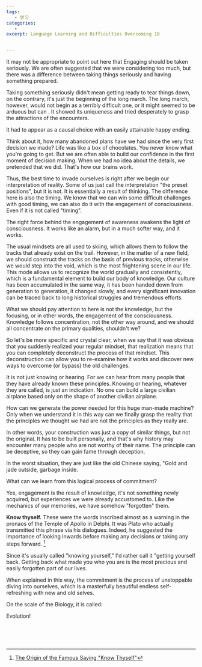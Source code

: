 ```yaml
---
tags:
   - 学习
categories:
   -
excerpt: Language Learning and Difficulties Overcoming 10


---
```




It may not be appropriate to point out here that Engaging should be taken seriously. We are often suggested that we were considering too much, but there was a difference between taking things seriously and having something prepared.



Taking something seriously didn't mean getting ready to tear things down, on the contrary, it's just the beginning of the long march. The long march, however, would not begin as a terribly difficult one, or it might seemed to be arduous but can . It showed its uniqueness and tried desperately to grasp the attractions of the encounters.



It had to appear as a causal choice with an easily attainable happy ending.



Think about it, how many abandoned plans have we had since the very first decision we made? Life was like a box of chocolates. You never know what you're going to get. But we are often able to build our confidence in the first moment of decision making. When we had no idea about the details, we pretended that we did. That's how our brains work.



Thus, the best time to invade ourselves is right after we begin our interpretation of reality. Some of us just call the interpretation "the preset positions", but it is not. It is essentially a result of thinking. The difference here is also the timing. We know that we can win some difficult challenges with good timing, we can also do it with the engagement of consciousness. Even if it is not called "timing".



The right force behind the engagement of awareness awakens the light of consciousness. It works like an alarm, but in a much softer way, and it works.



The usual mindsets are all used to skiing, which allows them to follow the tracks that already exist on the trail. However, in the matter of a new field, we should construct the tracks on the basis of previous tracks, otherwise we would step into the void, which is the most frightening scene in our life. This mode allows us to recognize the world gradually and consistently, which is a fundamental element to build our body of knowledge. Our culture has been accumulated in the same way, it has been handed down from generation to generation, it changed slowly, and every significant innovation can be traced back to long historical struggles and tremendous efforts.



What we should pay attention to here is not the knowledge, but the focusing, or in other words, the engagement of the consciousness. Knowledge follows concentration, not the other way around, and we should all concentrate on the primary qualities, shouldn't we?



So let's be more specific and crystal clear, when we say that it was obvious that you suddenly realized your regular mindset, that realization means that you can completely deconstruct the process of that mindset. This deconstruction can allow you to re-examine how it works and discover new ways to overcome (or bypass) the old challenges.



It is not just knowing or hearing. For we can hear from many people that they have already known these principles. Knowing or hearing, whatever they are called, is just an indication. No one can build a large civilian airplane based only on the shape of another civilian airplane.



How can we generate the power needed for this huge man-made machine? Only when we understand it in this way can we finally grasp the reality that the principles we thought we had are not the principles as they really are.



In other words, your construction was just a copy of similar things, but not the original. It has to be built personally, and that's why history may encounter many people who are not worthy of their name. The principle can be deceptive, so they can gain fame through deception.



In the worst situation, they are just like the old Chinese saying, "Gold and jade outside, garbage inside.

What can we learn from this logical process of commitment?



Yes, engagement is the result of knowledge, it's not something newly acquired, but experiences we were already accustomed to. Like the mechanics of our memories, we have somehow "forgotten" them.



**Know thyself.** These were the words inscribed almost as a warning in the pronaos of the Temple of Apollo in Delphi. It was Plato who actually transmitted this phrase via his dialogues. Indeed, he suggested the importance of looking inwards before making any decisions or taking any steps forward. [^1]



Since it's usually called "knowing yourself," I'd rather call it "getting yourself back. Getting back what made you who you are is the most precious and easily forgotten part of our lives.



When explained in this way, the commitment is the process of unstoppable diving into ourselves, which is a masterfully beautiful endless self-refreshing with new and old selves.



On the scale of the Biology, it is called: 



Evolution!



<br>

<br>

<br>

[^1]: [The Origin of the Famous Saying "Know Thyself"](https://exploringyourmind.com/the-origin-of-the-famous-saying-know-thyself/)